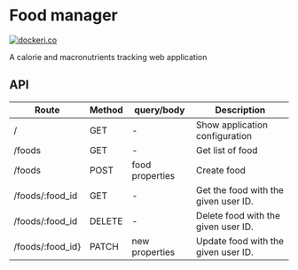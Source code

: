 # Food manager

[![dockeri.co](https://dockeri.co/image/moreillon/food-manager)](https://hub.docker.com/r/moreillon/food-manager)

A calorie and macronutrients tracking web application

## API
| Route | Method | query/body | Description |
| --- | --- | --- | --- |
| / | GET | - | Show application configuration |
| /foods | GET | - | Get list of food |
| /foods | POST | food properties | Create food |
| /foods/:food_id | GET | - | Get the food with the given user ID. |
| /foods/:food_id | DELETE | - | Delete food with the given user ID. |
| /foods/:food_id}| PATCH | new properties | Update food with the given user ID. |

